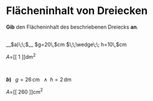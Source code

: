 <!--
version:  0.0.1

language: de


@style
input {
    text-align: center;
}

.flex-container {
    display: flex;
    flex-wrap: wrap;
    align-items: stretch;
    gap: 20px;
}

.flex-child {
    flex: 1;
    min-width: 350px;
    margin-right: 20px;
}

@media (max-width: 400px) {
    .flex-child {
        flex: 100%;
        margin-right: 0;
    }
}
@end

formula: \carry   \textcolor{red}{\scriptsize #1}
formula: \digit   \rlap{\carry{#1}}\phantom{#2}#2
formula: \permil  \text{‰}

import: https://raw.githubusercontent.com/LiaTemplates/Tikz-Jax/main/README.md

script: https://cdn.jsdelivr.net/gh/LiaTemplates/Tikz-Jax@main/dist/index.js


tags: Dreiecke, Länge, Fläche, Einheiten, leicht, niedrig, Angeben

comment: Berechne den Flächeninhalt einer dreieckigen Fläche. Achte auf die Einheiten

author: Martin Lommatzsch

-->




# Flächeninhalt von Dreiecken


**Gib** den Flächeninhalt des beschriebenen Dreiecks **an**.

<br>


<section class="flex-container">

<div class="flex-child">
__$a)\;\;$__ $g=20\,$cm $\;\;\wedge\;\; h=10\,$cm

$A=$[[   1   ]]dm$^2$

<br>
</div>

<div class="flex-child">

__$b)\;\;$__ $g=26\,$cm $\;\;\wedge\;\; h=2\,$dm

$A=$[[  260  ]]cm$^2$



</div>

</section>





<br>
<br>
<br>
<br>
<br>